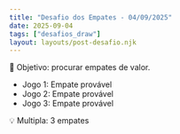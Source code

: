 ```yaml
---
title: "Desafio dos Empates - 04/09/2025"
date: 2025-09-04
tags: ["desafios_draw"]
layout: layouts/post-desafio.njk
---
```


🎯 Objetivo: procurar empates de valor.  

- Jogo 1: Empate provável  
- Jogo 2: Empate provável  
- Jogo 3: Empate provável  

💡 Multipla: 3 empates
